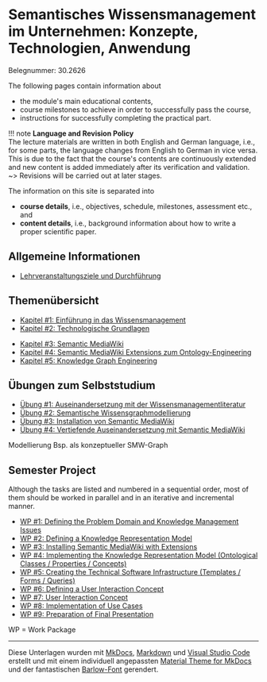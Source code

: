 <!-- # Introduction to Ontology-based Knowledge Management with Semantic MediaWiki -->
<!-- # Semantic Knowledge Management in Organisations: Concepts, Technologies, Application -->
# Semantisches Wissensmanagement im Unternehmen: Konzepte, Technologien, Anwendung

Belegnummer:	30.2626

 <!-- Welcome to the course pages of the module "Introduction to Ontology-based Knowledge Management with Semantic MediaWiki". -->

<!-- Stand: 2019-03-18 -->

The following pages contain information about 

* the module's main educational contents, 
* course milestones to achieve in order to successfully pass the course, 
* instructions for successfully completing the practical part.

!!! note
    **Language and Revision Policy**  
    The lecture materials are written in both English and German language, i.e., for some parts, the language changes from English to German in vice versa. This is due to the fact that the course's contents are continuously extended and new content is added immediately after its verification and validation.  
    ~> Revisions will be carried out at later stages.

<!-- They serve as a guideline in preparing the materials needed for successfully passing the course. -->

The information on this site is separated into 

- **course details**, i.e., objectives, schedule, milestones, assessment etc., and
- **content details**, i.e., background information about how to write a proper scientific paper.


## Allgemeine Informationen

* [Lehrveranstaltungsziele und Durchführung](objectives.md)
<!-- * [Organisation](organisation.md) -->
<!-- * [Schedule with Milestones](schedule.md) -->


<!-- ## Lectures -->

<!-- Theoretical parts introducing concepts, languages, and technologies -->
<!-- 
* [Session #1: Introduction to Knowledge Management – what is knowledge?](chapter1.md) 
* [Session #2: Foundations of Knowledge Organisation Systems](index.md) 
* [Session #2: Knowledge Representation Frameworks](index.md) 
* [Session #3: Technologies and Languages for Lightweight Semantic Knowledge Graphs](index.md) 
* [Session #4: Semantic MediaWiki](smw.md) 
* [Session #5: Extensions for Knowledge Graph Creation](index.md)  -->


## Themenübersicht
* [Kapitel #1: Einführung in das Wissensmanagement](kapitel1.md) 
* [Kapitel #2: Technologische Grundlagen](./chapters/2/overview.md) 
<!-- * [Kapitel #3: Semantische Wissensrepräsentation](./chapters/2/overview.md)  -->
* [Kapitel #3: Semantic MediaWiki](./chapters/3/overview.md) 
* [Kapitel #4: Semantic MediaWiki Extensions zum Ontology-Engineering](./chapters/4/overview.md) 
* [Kapitel #5: Knowledge Graph Engineering](index.md) 


## Übungen zum Selbststudium
* [Übung #1: Auseinandersetzung mit der Wissensmanagementliteratur](./exercises/ue1.md) 
* [Übung #2: Semantische Wissensgraphmodellierung](./exercises/ue2.md)
* [Übung #3: Installation von Semantic MediaWiki](./exercises/ue3.md)
* [Übung #4: Vertiefende Auseinandersetzung mit Semantic MediaWiki](./exercises/ue4.md)

Modellierung Bsp. als konzeptueller SMW-Graph


## Semester Project

Although the tasks are listed and numbered in a sequential order, most of them should be worked in parallel and in an iterative and incremental manner. 

<!-- Please note that the order of tasks is not necessarily always sequentional. For some tasks (e.g. 4 / 5 / 6) it might by useful to conduct them in parallel and in an incremental and iterative manner.  -->

* [WP #1: Defining the Problem Domain and Knowledge Management Issues](task1.md)
* [WP #2: Defining a Knowledge Representation Model](task1.md)
* [WP #3: Installing Semantic MediaWiki with Extensions](task1.md)
* [WP #4: Implementing the Knowledge Representation Model (Ontological Classes / Properties / Concepts)](task1.md)
* [WP #5: Creating the Technical Software Infrastructure (Templates / Forms / Queries)](task1.md)
* [WP #6: Defining a User Interaction Concept](task1.md)
* [WP #7: User Interaction Concept](task1.md)
* [WP #8: Implementation of Use Cases](task1.md)
* [WP #9: Preparation of Final Presentation](task1.md)

WP = Work Package



----
Diese Unterlagen wurden mit [MkDocs](http://mkdocs.org), [Markdown](https://en.wikipedia.org/wiki/Markdown) und [Visual Studio Code](https://code.visualstudio.com/) erstellt und mit einem individuell angepassten [Material Theme for MkDocs](https://squidfunk.github.io/mkdocs-material/) und der fantastischen [Barlow-Font](https://tribby.com/fonts/barlow/) gerendert.
